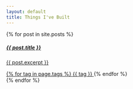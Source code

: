 ```yaml
---
layout: default
title: Things I've Built
---
```


<div class="row row-cols-1 row-cols-md-2 g-4">
  {% for post in site.posts %}
    <div class="col">
      <div class="card h-100">
          <div class="card-body">
              <a href="/about/{{ post.url }}">
                <h5>{{ post.title }}</h5>
                <p class="card-text">
                      {{ post.excerpt }}
                </p>
                <span>
                {% for tag in page.tags %}
                  <a href="/tag_index/#{{ tag | slugify }}" class="badge bg-primary">
                      <span class="fas fa-tag" aria-hidden="true"></span> {{ tag }}
                  </a>
                {% endfor %}
              </span>
              </a>
          </div>
      </div>
    </div>
  {% endfor %}
</div>
